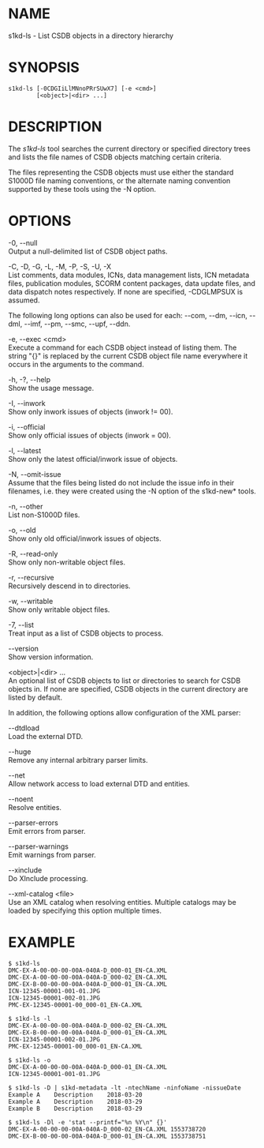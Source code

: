 NAME
====

s1kd-ls - List CSDB objects in a directory hierarchy

SYNOPSIS
========

    s1kd-ls [-0CDGIiLlMNnoPRrSUwX7] [-e <cmd>]
            [<object>|<dir> ...]

DESCRIPTION
===========

The *s1kd-ls* tool searches the current directory or specified directory
trees and lists the file names of CSDB objects matching certain
criteria.

The files representing the CSDB objects must use either the standard
S1000D file naming conventions, or the alternate naming convention
supported by these tools using the -N option.

OPTIONS
=======

-0, --null  
Output a null-delimited list of CSDB object paths.

-C, -D, -G, -L, -M, -P, -S, -U, -X  
List comments, data modules, ICNs, data management lists, ICN metadata
files, publication modules, SCORM content packages, data update files,
and data dispatch notes respectively. If none are specified, -CDGLMPSUX
is assumed.

The following long options can also be used for each: --com, --dm,
--icn, --dml, --imf, --pm, --smc, --upf, --ddn.

-e, --exec &lt;cmd&gt;  
Execute a command for each CSDB object instead of listing them. The
string "{}" is replaced by the current CSDB object file name everywhere
it occurs in the arguments to the command.

-h, -?, --help  
Show the usage message.

-I, --inwork  
Show only inwork issues of objects (inwork != 00).

-i, --official  
Show only official issues of objects (inwork = 00).

-l, --latest  
Show only the latest official/inwork issue of objects.

-N, --omit-issue  
Assume that the files being listed do not include the issue info in
their filenames, i.e. they were created using the -N option of the
s1kd-new\* tools.

-n, --other  
List non-S1000D files.

-o, --old  
Show only old official/inwork issues of objects.

-R, --read-only  
Show only non-writable object files.

-r, --recursive  
Recursively descend in to directories.

-w, --writable  
Show only writable object files.

-7, --list  
Treat input as a list of CSDB objects to process.

--version  
Show version information.

&lt;object&gt;\|&lt;dir&gt; ...  
An optional list of CSDB objects to list or directories to search for
CSDB objects in. If none are specified, CSDB objects in the current
directory are listed by default.

In addition, the following options allow configuration of the XML
parser:

--dtdload  
Load the external DTD.

--huge  
Remove any internal arbitrary parser limits.

--net  
Allow network access to load external DTD and entities.

--noent  
Resolve entities.

--parser-errors  
Emit errors from parser.

--parser-warnings  
Emit warnings from parser.

--xinclude  
Do XInclude processing.

--xml-catalog &lt;file&gt;  
Use an XML catalog when resolving entities. Multiple catalogs may be
loaded by specifying this option multiple times.

EXAMPLE
=======

    $ s1kd-ls
    DMC-EX-A-00-00-00-00A-040A-D_000-01_EN-CA.XML
    DMC-EX-A-00-00-00-00A-040A-D_000-02_EN-CA.XML
    DMC-EX-B-00-00-00-00A-040A-D_000-01_EN-CA.XML
    ICN-12345-00001-001-01.JPG
    ICN-12345-00001-002-01.JPG
    PMC-EX-12345-00001-00_000-01_EN-CA.XML

    $ s1kd-ls -l
    DMC-EX-A-00-00-00-00A-040A-D_000-02_EN-CA.XML
    DMC-EX-B-00-00-00-00A-040A-D_000-01_EN-CA.XML
    ICN-12345-00001-002-01.JPG
    PMC-EX-12345-00001-00_000-01_EN-CA.XML

    $ s1kd-ls -o
    DMC-EX-A-00-00-00-00A-040A-D_000-01_EN-CA.XML
    ICN-12345-00001-001-01.JPG

    $ s1kd-ls -D | s1kd-metadata -lt -ntechName -ninfoName -nissueDate
    Example A    Description    2018-03-20
    Example A    Description    2018-03-29
    Example B    Description    2018-03-29

    $ s1kd-ls -Dl -e 'stat --printf="%n %Y\n" {}'
    DMC-EX-A-00-00-00-00A-040A-D_000-02_EN-CA.XML 1553738720
    DMC-EX-B-00-00-00-00A-040A-D_000-01_EN-CA.XML 1553738751

